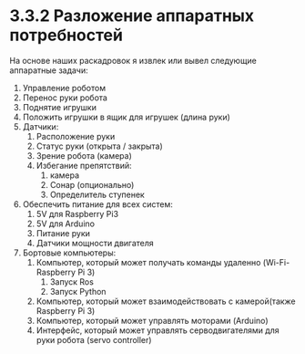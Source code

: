 # 3.3.2 Разложение аппаратных потребностей

На основе наших раскадровок я извлек или вывел следующие аппаратные задачи:

1. Управление роботом
2. Перенос руки робота
3. Поднятие игрушки
4. Положить игрушки в ящик для игрушек \(длина руки\)
5. Датчики:
   1. Расположение руки
   2. Статус руки \(открыта / закрыта\)
   3. Зрение робота \(камера\)
   4. Избегание препятствий:
      1. камера
      2. Сонар \(опционально\)
      3. Определитель ступенек
6. Обеспечить питание для всех систем:
   1. 5V для Raspberry Pi3
   2. 5V для Arduino
   3. Питание руки
   4. Датчики мощности двигателя
7. Бортовые компьютеры:
   1. Компьютер, который может получать команды удаленно \(Wi-Fi- Raspberry Pi 3\)
      1. Запуск Ros
      2. Запуск Python
   2. Компьютер, который может взаимодействовать с камерой\(также Raspberry Pi 3\)
   3. Компьютер, который может управлять моторами \(Arduino\)
   4. Интерфейс, который может управлять серводвигателями для руки робота \(servo controller\)


